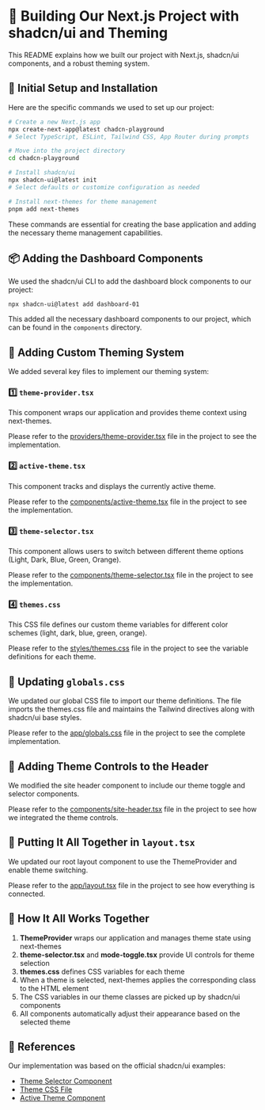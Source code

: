 <!-- ![Application Screenshot](./public/images/screenshot.png) -->

# 🎨 Building Our Next.js Project with shadcn/ui and Theming

This README explains how we built our project with Next.js, shadcn/ui components, and a robust theming system.

## 🚀 Initial Setup and Installation

Here are the specific commands we used to set up our project:

```bash
# Create a new Next.js app
npx create-next-app@latest chadcn-playground
# Select TypeScript, ESLint, Tailwind CSS, App Router during prompts

# Move into the project directory
cd chadcn-playground

# Install shadcn/ui
npx shadcn-ui@latest init
# Select defaults or customize configuration as needed

# Install next-themes for theme management
pnpm add next-themes
```

These commands are essential for creating the base application and adding the necessary theme management capabilities.

## 📦 Adding the Dashboard Components

We used the shadcn/ui CLI to add the dashboard block components to our project:

```
npx shadcn-ui@latest add dashboard-01
```

This added all the necessary dashboard components to our project, which can be found in the `components` directory.

## 🌈 Adding Custom Theming System

We added several key files to implement our theming system:

### 1️⃣ `theme-provider.tsx`
This component wraps our application and provides theme context using next-themes.

Please refer to the [providers/theme-provider.tsx](./providers/theme-provider.tsx) file in the project to see the implementation.

### 2️⃣ `active-theme.tsx`
This component tracks and displays the currently active theme.

Please refer to the [components/active-theme.tsx](./components/active-theme.tsx) file in the project to see the implementation.

### 3️⃣ `theme-selector.tsx`
This component allows users to switch between different theme options (Light, Dark, Blue, Green, Orange).

Please refer to the [components/theme-selector.tsx](./components/theme-selector.tsx) file in the project to see the implementation.

### 4️⃣ `themes.css`
This CSS file defines our custom theme variables for different color schemes (light, dark, blue, green, orange).

Please refer to the [styles/themes.css](./styles/themes.css) file in the project to see the variable definitions for each theme.

## 🎨 Updating `globals.css`

We updated our global CSS file to import our theme definitions. The file imports the themes.css file and maintains the Tailwind directives along with shadcn/ui base styles.

Please refer to the [app/globals.css](./app/globals.css) file in the project to see the complete implementation.

## 🧩 Adding Theme Controls to the Header

We modified the site header component to include our theme toggle and selector components.

Please refer to the [components/site-header.tsx](./components/site-header.tsx) file in the project to see how we integrated the theme controls.

## 🔄 Putting It All Together in `layout.tsx`

We updated our root layout component to use the ThemeProvider and enable theme switching.

Please refer to the [app/layout.tsx](./app/layout.tsx) file in the project to see how everything is connected.

## 🧠 How It All Works Together

1. **ThemeProvider** wraps our application and manages theme state using next-themes
2. **theme-selector.tsx** and **mode-toggle.tsx** provide UI controls for theme selection
3. **themes.css** defines CSS variables for each theme
4. When a theme is selected, next-themes applies the corresponding class to the HTML element
5. The CSS variables in our theme classes are picked up by shadcn/ui components
6. All components automatically adjust their appearance based on the selected theme

## 🔗 References

Our implementation was based on the official shadcn/ui examples:
- [Theme Selector Component](https://github.com/shadcn-ui/ui/blob/main/apps/v4/app/(examples)/dashboard/components/theme-selector.tsx)
- [Theme CSS File](https://github.com/shadcn-ui/ui/blob/main/apps/v4/app/(examples)/dashboard/theme.css)
- [Active Theme Component](https://github.com/shadcn-ui/ui/blob/main/apps/v4/components/active-theme.tsx)
